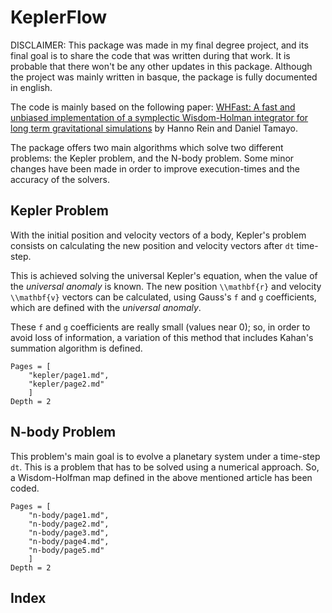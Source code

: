 # KeplerFlow
 
DISCLAIMER: This package was made in my final degree project, and its final goal is to share the code that was written during that work. It is probable that there won't be any other updates in this package. Although the project was mainly written in basque, the package is fully documented in english. 

The code is mainly based on the following paper: [WHFast: A fast and unbiased implementation of a symplectic Wisdom-Holman integrator for long term gravitational simulations](https://arxiv.org/abs/1506.01084) by Hanno Rein and Daniel Tamayo. 

The package offers two main algorithms which solve two different problems: the Kepler problem, and the N-body problem. Some minor changes have been made in order to improve execution-times and the accuracy of the solvers.
 
## Kepler Problem

With the initial position and velocity vectors of a body, Kepler's problem consists on calculating the new position and velocity vectors after `dt` time-step.
 
This is achieved solving the universal Kepler's equation, when the value of the *universal anomaly* is known. The new position ``\\mathbf{r}`` and velocity ``\\mathbf{v}`` vectors can be calculated, using Gauss's `f` and `g` coefficients, which are defined with the *universal anomaly*. 

These `f` and `g` coefficients are really small (values near 0); so, in order to avoid loss of information, a variation of this method that includes Kahan's summation algorithm is defined.


```@contents
Pages = [
    "kepler/page1.md",
    "kepler/page2.md"
    ]
Depth = 2
```

 
## N-body Problem

This problem's main goal is to evolve a planetary system under a time-step `dt`. This is a problem that has to be solved using a numerical approach. So, a Wisdom-Holfman map defined in the above mentioned article has been coded.
 
```@contents
Pages = [
    "n-body/page1.md",
    "n-body/page2.md",
    "n-body/page3.md",
    "n-body/page4.md",
    "n-body/page5.md"
    ]
Depth = 2
```

## Index
 
```@index
```